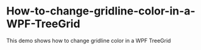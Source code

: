 # How-to-change-gridline-color-in-a-WPF-TreeGrid
This demo shows how to change gridline color in a WPF TreeGrid
